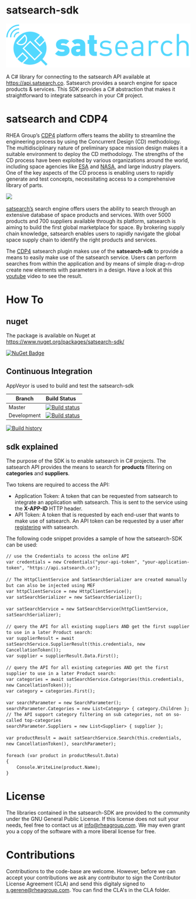 # satsearch-sdk

<img src="https://raw.githubusercontent.com/RHEAGROUP/satsearch-sdk/master/satsearchlogo.png">

A C# library for connecting to the satsearch API available at https://api.satsearch.co. Satsearch provides a search engine for space products & services. This SDK provides a C# abstraction that makes it straightforward to integrate satsearch in your C# project.

# satsearch and CDP4

RHEA Group’s [CDP4](https://github.com/RHEAGROUP/CDP4-IME-Community-Edition) platform offers teams the ability to streamline the engineering process by using the Concurrent Design (CD) methodology. The multidisciplinary nature of preliminary space mission design makes it a suitable environment to deploy the CD methodology. The strengths of the CD process have been exploited by various organizations around the world, including space agencies like [ESA](https://www.esa.int/Our_Activities/Space_Engineering_Technology/CDF) and [NASA](https://jplteamx.jpl.nasa.gov/), and large industry players. One of the key aspects of the CD process is enabling users to rapidly generate and test concepts, necessitating access to a comprehensive library of parts.

<img src="https://github.com/RHEAGROUP/CDP4-SDK-Community-Edition/raw/master/CDP-Community-Edition.png" width="150">

[satsearch’s](https://satsearch.co/) search engine offers users the ability to search through an extensive database of space products and services. With over 5000 products and 700 suppliers available through its platform, satsearch is aiming to build the first global marketplace for space. By brokering supply chain knowledge, satsearch enables users to rapidly navigate the global space supply chain to identify the right products and services.

The [CDP4](https://github.com/RHEAGROUP/CDP4-IME-Community-Edition) satsearch plugin makes use of the **satsearch-sdk** to provide a means to easily make use of the satsearch service. Users can perform searches from within the application and by means of simple drag-n-drop create new elements with parameters in a design. Have a look at this [youtube](https://www.youtube.com/watch?v=4uVmWufaoGw) video to see the result.

# How To

## nuget

The package is available on Nuget at https://www.nuget.org/packages/satsearch-sdk/

[![NuGet Badge](https://buildstats.info/nuget/satsearch-sdk)](https://buildstats.info/nuget/satsearch-skdk)

## Continuous Integration

AppVeyor is used to build and test the satsearch-sdk

Branch | Build Status
------- | :------------
Master |  [![Build status](https://ci.appveyor.com/api/projects/status/1r61oy4gc728gx4d/branch/master?svg=true)](https://ci.appveyor.com/project/samatrhea/satsearch-sdk/branch/master)
Development | [![Build status](https://ci.appveyor.com/api/projects/status/1r61oy4gc728gx4d/branch/development?svg=true)](https://ci.appveyor.com/project/samatrhea/satsearch-sdk/branch/development)

[![Build history](https://buildstats.info/appveyor/chart/samatrhea/satsearch-sdk)](https://ci.appveyor.com/project/samatrhea/satsearch-sdk/history)

## sdk explained

The purpose of the SDK is to enable satsearch in C# projects. The satsearch API provides the means to search for **products** filtering on **categories** and **suppliers**. 

Two tokens are required to access the API:
  - Application Token: A token that can be requested from satsearch to integrate an application with satsearch. This is sent to the service using the **X-APP-ID** HTTP header.
  - API Token: A token that is requested by each end-user that wants to make use of satsearch. An API token can be requested by a user after [registering](https://satsearch.co/register) with satsearch.

The following code snippet provides a sample of how the satsearch-SDK can be used:

```
// use the Credentials to access the online API
var credentials = new Credentials("your-api-token", "your-application-token", "https://api.satsearch.co");

// The HttpClientService and SatSearchSerializer are created manually but can also be injected using MEF
var httpClientService = new HttpClientService();
var satSearchSerializer = new SatSearchSerializer();

var satSearchService = new SatSearchService(httpClientService, satSearchSerializer);

// query the API for all existing suppliers AND get the first supplier to use in a later Product search:
var supplierResult = await satSearchService.SupplierResult(this.credentials, new CancellationToken());
var supplier = supplierResult.Data.First();

// query the API for all existing categories AND get the first supplier to use in a later Product search:
var categories = await satSearchService.Categories(this.credentials, new CancellationToken());
var category = categories.First(); 

var searchParameter = new SearchParameter();
searchParameter.Categories = new List<Category> { category.Children }; // The API support category filtering on sub categories, not on so-called top-categories
searchParameter.Suppliers = new List<Supplier> { supplier };

var productResult = await satSearchService.Search(this.credentials, new CancellationToken(), searchParameter);

foreach (var product in productResult.Data)
{
    Console.WriteLine(product.Name);
}
```

# License

The libraries contained in the satsearch-SDK are provided to the community under the GNU General Public License. If this license does not suit your needs, feel free to contact us at info@rheagroup.com. We may even grant you a copy of the software with a more liberal license for free.

# Contributions

Contributions to the code-base are welcome. However, before we can accept your contributions we ask any contributor to sign the Contributor License Agreement (CLA) and send this digitaly signed to s.gerene@rheagroup.com. You can find the CLA's in the CLA folder.